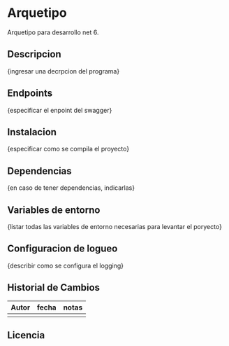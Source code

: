 # Arquetipo
Arquetipo para desarrollo net 6.
## Descripcion
{ingresar una decrpcion del programa}

## Endpoints
{especificar el enpoint del swagger}

## Instalacion
{especificar como se compila el proyecto}

## Dependencias
{en caso de tener dependencias, indicarlas}

## Variables de entorno
{listar todas las variables de entorno necesarias para levantar el poryecto}

## Configuracion de logueo
{describir como se configura el logging}

## Historial de Cambios
|Autor|fecha|notas|
|---|---|---|
|   |   |   |


## Licencia
